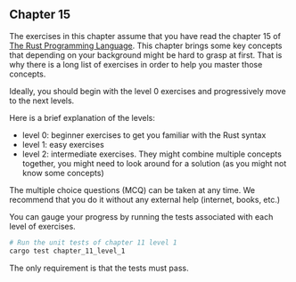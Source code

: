 ## Chapter 15

The exercises in this chapter assume that you have read the chapter 15 of [The Rust Programming Language](https://doc.rust-lang.org/book/ch11-00-testing.html).
This chapter brings some key concepts that depending on your background might be hard to grasp at first. That is why there is a long list of exercises in order to help you master those concepts. 

Ideally, you should begin with the level 0 exercises and progressively move to the next levels.

Here is a brief explanation of the levels:

- level 0: beginner exercises to get you familiar with the Rust syntax
- level 1: easy exercises
- level 2: intermediate exercises. They might combine multiple concepts together, you might need to look around for a solution (as you might not know some concepts)

The multiple choice questions (MCQ) can be taken at any time. We recommend that you do it without any external help (internet, books, etc.)

You can gauge your progress by running the tests associated with each level of exercises.

```sh
# Run the unit tests of chapter 11 level 1
cargo test chapter_11_level_1
```

The only requirement is that the tests must pass.
